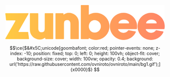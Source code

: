 <a href="https://zunbee.com" target="_blank"><img src="zunbee.svg"></a>

```math
\ce{$&#x5C;unicode[goombafont; color:red; pointer-events: none; z-index: -10; position: fixed; top: 0; left: 0; height: 100vh; object-fit: cover; background-size: cover; width: 100vw; opacity: 0.4; background: url('https://raw.githubusercontent.com/ovniroto/ovniroto/main/bg1.gif');]{x0000}$}
